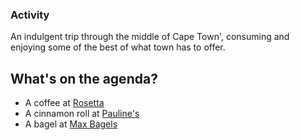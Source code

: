 ### Activity 
An indulgent trip through the middle of Cape Town', consuming and enjoying some of the best of what town has to offer.
## What's on the agenda?
- A coffee at [Rosetta](https://www.google.com/url?sa=t&source=web&rct=j&opi=89978449&url=https://www.rosettaroastery.com/%3Fsrsltid%3DAfmBOoqtd5GYaGdJ41FHjP5w_qmkH_TI6e35qHkkIVNhAYQM0TGqxGLo&ved=2ahUKEwjZrNL3g9uIAxW9QvEDHbgoBrIQFnoECBgQAQ&usg=AOvVaw0vrgPRYHhocIs99NuG-DEH) 
- A cinnamon roll at [Pauline's ](https://www.google.com/url?sa=i&url=https%3A%2F%2Fwww.dezeen.com%2F2019%2F03%2F04%2Fpaulines-coffee-bar-cape-town-master-studio-sisal-interiors%2F&psig=AOvVaw1bk33rHouYygUxkLHYYsmY&ust=1727248455381000&source=images&cd=vfe&opi=89978449&ved=0CBQQjRxqFwoTCPDD5oeE24gDFQAAAAAdAAAAABAE)
- A bagel at [Max Bagels](https://www.google.com/url?sa=t&source=web&rct=j&opi=89978449&url=https://www.maxbagels.com/&ved=2ahUKEwjA5P-ehNuIAxX0VvEDHbQuBZsQFnoECD0QAQ&usg=AOvVaw2-l0SrlhKclEurFUGNiAAd)
